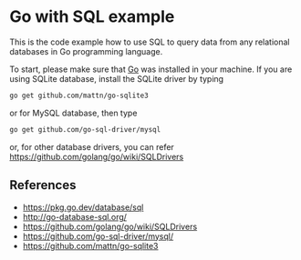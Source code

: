 # Go with SQL example

This is the code example how to use SQL to query data from any relational databases in Go programming language.

To start, please make sure that [Go](https://go.dev/) was installed in your machine.
If you are using SQLite database, install the SQLite driver by typing

```Bash
go get github.com/mattn/go-sqlite3
```

or for MySQL database, then type

```Bash
go get github.com/go-sql-driver/mysql
```

or, for other database drivers, you can refer https://github.com/golang/go/wiki/SQLDrivers

## References

-   https://pkg.go.dev/database/sql
-   http://go-database-sql.org/
-   https://github.com/golang/go/wiki/SQLDrivers
-   https://github.com/go-sql-driver/mysql/
-   https://github.com/mattn/go-sqlite3
